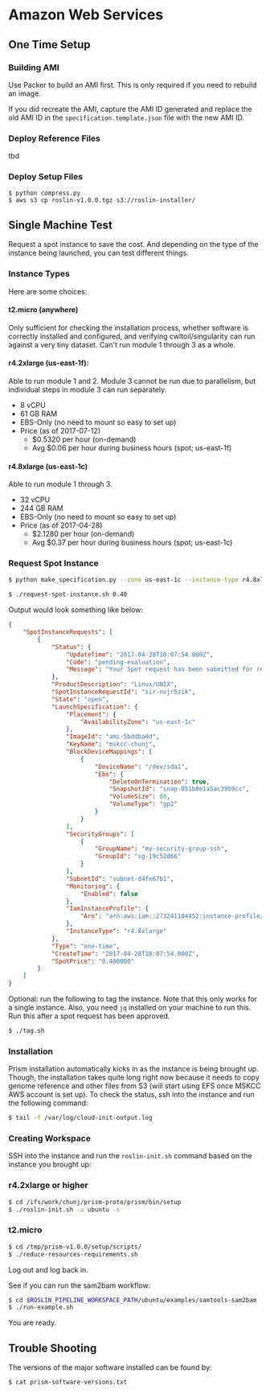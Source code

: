 # Amazon Web Services

## One Time Setup

### Building AMI

Use Packer to build an AMI first. This is only required if you need to rebuild an image.

If you did recreate the AMI, capture the AMI ID generated and replace the old AMI ID in the `specification.template.json` file with the new AMI ID.

### Deploy Reference Files

tbd

### Deploy Setup Files

```
$ python compress.py
$ aws s3 cp roslin-v1.0.0.tgz s3://roslin-installer/
```

## Single Machine Test

Request a spot instance to save the cost. And depending on the type of the instance being launched, you can test different things.

### Instance Types

Here are some choices:

#### t2.micro (anywhere)

Only sufficient for checking the installation process, whether software is correctly installed and configured, and verifying cwltoil/singularity can run against a very tiny dataset. Can't run module 1 through 3 as a whole.

#### r4.2xlarge (us-east-1f):

Able to run module 1 and 2. Module 3 cannot be run due to parallelism, but individual steps in module 3 can run separately.

- 8 vCPU
- 61 GB RAM
- EBS-Only (no need to mount so easy to set up)
- Price (as of 2017-07-12)
    - $0.5320 per hour (on-demand)
    - Avg $0.06 per hour during business hours (spot; us-east-1f)

#### r4.8xlarge (us-east-1c)

Able to run module 1 through 3.

- 32 vCPU
- 244 GB RAM
- EBS-Only (no need to mount so easy to set up)
- Price (as of 2017-04-28)
    - $2.1280 per hour (on-demand)
    - Avg $0.37 per hour during business hours (spot; us-east-1c)

### Request Spot Instance

```bash
$ python make_specification.py --zone us-east-1c --instance-type r4.8xlarge --save
```

```bash
$ ./request-spot-instance.sh 0.40
```

Output would look something like below:

```json
{
    "SpotInstanceRequests": [
        {
            "Status": {
                "UpdateTime": "2017-04-28T18:07:54.000Z", 
                "Code": "pending-evaluation", 
                "Message": "Your Spot request has been submitted for review, and is pending evaluation."
            }, 
            "ProductDescription": "Linux/UNIX", 
            "SpotInstanceRequestId": "sir-nvjr5zik", 
            "State": "open", 
            "LaunchSpecification": {
                "Placement": {
                    "AvailabilityZone": "us-east-1c"
                }, 
                "ImageId": "ami-5bddba4d", 
                "KeyName": "mskcc-chunj", 
                "BlockDeviceMappings": [
                    {
                        "DeviceName": "/dev/sda1", 
                        "Ebs": {
                            "DeleteOnTermination": true, 
                            "SnapshotId": "snap-051b8e1a5ac3959cc", 
                            "VolumeSize": 60, 
                            "VolumeType": "gp2"
                        }
                    }
                ], 
                "SecurityGroups": [
                    {
                        "GroupName": "my-security-group-ssh", 
                        "GroupId": "sg-19c52d66"
                    }
                ], 
                "SubnetId": "subnet-d4fe67b1", 
                "Monitoring": {
                    "Enabled": false
                }, 
                "IamInstanceProfile": {
                    "Arn": "arn:aws:iam::273241104452:instance-profile/prism-node-role"
                }, 
                "InstanceType": "r4.8xlarge"
            }, 
            "Type": "one-time", 
            "CreateTime": "2017-04-28T18:07:54.000Z", 
            "SpotPrice": "0.400000"
        }
    ]
}
```

Optional: run the following to tag the instance. Note that this only works for a single instance. Also, you need `jq` installed on your machine to run this. Run this after a spot request has been approved.

```bash
$ ./tag.sh
```

### Installation

Prism installation automatically kicks in as the instance is being brought up. Though, the installation takes quite long right now because it needs to copy genome reference and other files from S3 (will start using EFS once MSKCC AWS account is set up). To check the status, ssh into the instance and run the following command:

```bash
$ tail -f /var/log/cloud-init-output.log
```

### Creating Workspace

SSH into the instance and run the `roslin-init.sh` command based on the instance you brought up:

### r4.2xlarge or higher

```bash
$ cd /ifs/work/chunj/prism-proto/prism/bin/setup
$ ./roslin-init.sh -u ubuntu -s
```

### t2.micro

```bash
$ cd /tmp/prism-v1.0.0/setup/scripts/
$ ./reduce-resources-requirements.sh
```

Log out and log back in.

See if you can run the sam2bam workflow:

```bash
$ cd $ROSLIN_PIPELINE_WORKSPACE_PATH/ubuntu/examples/samtools-sam2bam
$ ./run-example.sh
```

You are ready.

## Trouble Shooting

The versions of the major software installed can be found by:

```bash
$ cat prism-software-versions.txt
```
